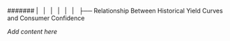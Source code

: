 ####### |   |   |   |   |   |   ├── Relationship Between Historical Yield Curves and Consumer Confidence

*Add content here*